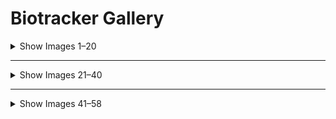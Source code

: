 # Biotracker Gallery

<details>
<summary>Show Images 1–20</summary>

| ![](../../../images/1.jpg) | ![](../../../images/2.jpg) | ![](../../../images/3.jpg) | ![](../../../images/4.jpg) |
|-----------------------------|-----------------------------|-----------------------------|-----------------------------|
| ![](../../../images/5.jpg) | ![](../../../images/6.jpg) | ![](../../../images/7.jpg) | ![](../../../images/8.jpg) |
| ![](../../../images/9.jpg) | ![](../../../images/10.jpg) | ![](../../../images/11.jpg) | ![](../../../images/12.jpg) |
| ![](../../../images/13.jpg) | ![](../../../images/14.jpg) | ![](../../../images/15.jpg) | ![](../../../images/16.jpg) |
| ![](../../../images/17.jpg) | ![](../../../images/18.jpg) | ![](../../../images/19.jpg) | ![](../../../images/20.jpg) |

</details>

---

<details>
<summary>Show Images 21–40</summary>

| ![](../../../images/21.jpg) | ![](../../../images/22.jpg) | ![](../../../images/23.jpg) | ![](../../../images/24.jpg) |
|------------------------------|------------------------------|------------------------------|------------------------------|
| ![](../../../images/25.jpg) | ![](../../../images/26.jpg) | ![](../../../images/27.jpg) | ![](../../../images/28.jpg) |
| ![](../../../images/29.jpg) | ![](../../../images/30.jpg) | ![](../../../images/31.jpg) | ![](../../../images/32.jpg) |
| ![](../../../images/33.jpg) | ![](../../../images/34.jpg) | ![](../../../images/35.jpg) | ![](../../../images/36.jpg) |
| ![](../../../images/37.jpg) | ![](../../../images/38.jpg) | ![](../../../images/39.jpg) | ![](../../../images/40.jpg) |

</details>

---

<details>
<summary>Show Images 41–58</summary>

| ![](../../../images/41.jpg) | ![](../../../images/42.jpg) | ![](../../../images/43.jpg) | ![](../../../images/44.jpg) |
|------------------------------|------------------------------|------------------------------|------------------------------|
| ![](../../../images/45.jpg) | ![](../../../images/46.jpg) | ![](../../../images/47.jpg) | ![](../../../images/48.jpg) |
| ![](../../../images/49.jpg) | ![](../../../images/50.jpg) | ![](../../../images/51.jpg) | ![](../../../images/52.jpg) |
| ![](../../../images/53.jpg) | ![](../../../images/54.jpg) | ![](../../../images/55.jpg) | ![](../../../images/56.jpg) |
| ![](../../../images/57.jpg) | ![](../../../images/58.jpg) |                              |                              |

</details>


